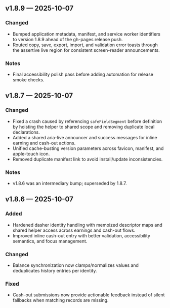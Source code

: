 ## v1.8.9 — 2025-10-07

### Changed
- Bumped application metadata, manifest, and service worker identifiers to version 1.8.9 ahead of the gh-pages release push.
- Routed copy, save, export, import, and validation error toasts through the assertive live region for consistent screen-reader announcements.

### Notes
- Final accessibility polish pass before adding automation for release smoke checks.

## v1.8.7 — 2025-10-07

### Changed
- Fixed a crash caused by referencing `safeFieldSegment` before definition by hoisting the helper to shared scope and removing duplicate local declarations.
- Added a shared aria-live announcer and success messages for inline earning and cash-out actions.
- Unified cache-busting version parameters across favicon, manifest, and apple-touch icon.
- Removed duplicate manifest link to avoid install/update inconsistencies.

### Notes
- v1.8.6 was an intermediary bump; superseded by 1.8.7.

## v1.8.6 — 2025-10-07

### Added
- Hardened dasher identity handling with memoized descriptor maps and shared helper access across earnings and cash-out flows.
- Improved inline cash-out entry with better validation, accessibility semantics, and focus management.

### Changed
- Balance synchronization now clamps/normalizes values and deduplicates history entries per identity.

### Fixed
- Cash-out submissions now provide actionable feedback instead of silent fallbacks when matching records are missing.
